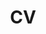 ---
layout: page
title: CV
nav: true
dropdown: true
children: 
    - title: PDF
      permalink: /assets/pdf/CV_Kai_Chen.pdf
---